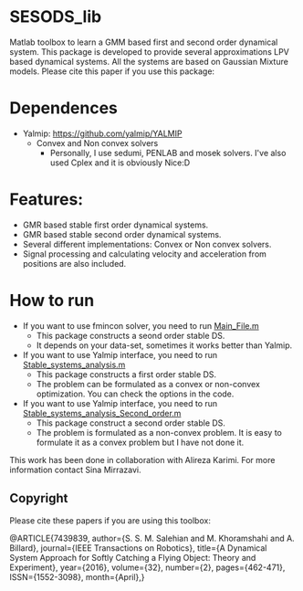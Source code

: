 
# SESODS_lib

Matlab toolbox to learn a GMM based first and second order dynamical system. This package is developed to provide several approximations LPV based dynamical systems. All the systems are based on Gaussian Mixture models. Please cite this paper if you use this package:





# Dependences 

- Yalmip: https://github.com/yalmip/YALMIP
  - Convex and Non convex solvers
    - Personally, I use sedumi, PENLAB and mosek solvers. I've also used Cplex and it is obviously Nice:D 
    
# Features:
- GMR based stable first order dynamical systems.
- GMR based stable second order dynamical systems.
- Several different implementations: Convex or Non convex solvers.
- Signal processing and calculating velocity and acceleration from positions are also included.

# How to run
- If you want to use fmincon solver, you need to run [Main_File.m](https://github.com/sinamr66/SESODS_lib/blob/master/Non_convex/Main_File.m)
  - This package constructs a seond order stable DS.
  - It depends on your data-set, sometimes it works better than Yalmip.
- If you want to use Yalmip interface, you need to run [Stable_systems_analysis.m](https://github.com/sinamr66/SESODS_lib/blob/master/Convex/Stable_systems_analysis.m)
  - This package constructs a first order stable DS.
  - The problem can be formulated as a convex or non-convex optimization. You can check the options in the code. 
- If you want to use Yalmip interface, you need to run [Stable_systems_analysis_Second_order.m](https://github.com/sinamr66/SESODS_lib/blob/master/Convex/Stable_systems_analysis_Second_order.m)
  - This package construct a second order stable DS.
  - The problem is formulated as a non-convex problem. It is easy to formulate it as a convex problem but I have not done it.
  

This work has been done in collaboration with Alireza Karimi. 
For more information contact Sina Mirrazavi. 
## Copyright
Please cite these papers if you are using this toolbox:

@ARTICLE{7439839,
author={S. S. M. Salehian and M. Khoramshahi and A. Billard},
journal={IEEE Transactions on Robotics},
title={A Dynamical System Approach for Softly Catching a Flying Object: Theory and Experiment},
year={2016},
volume={32},
number={2},
pages={462-471},
ISSN={1552-3098},
month={April},}
